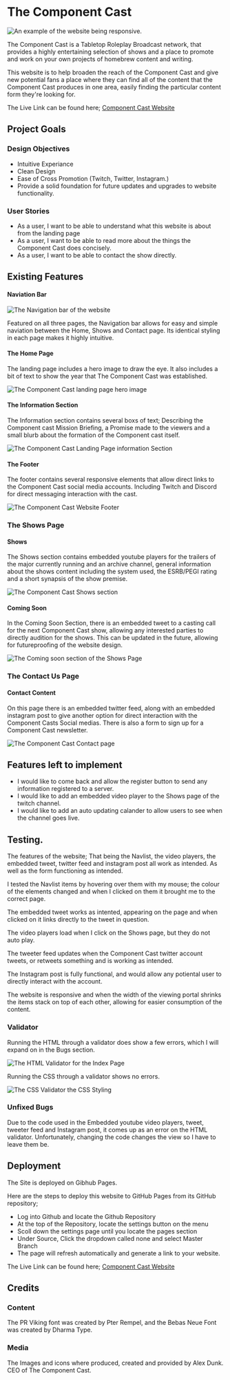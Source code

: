 # The Component Cast

![An example of the website being responsive.](./assets/images/responsive.png)

The Component Cast is a Tabletop Roleplay Broadcast network, that provides a highly entertaining selection of shows and a place to promote and work on your own projects of homebrew content and writing.

This website is to help broaden the reach of the Component Cast and give new potential fans a place where they can find all of the content that the Component Cast produces in one area, easily finding the particular content form they're looking for. 

The Live Link can be found here; [Component Cast Website](https://mikeyredmon.github.io/ComponentCastWebsite/)

## Project Goals

### Design Objectives

- Intuitive Experiance
- Clean Design
- Ease of Cross Promotion (Twitch, Twitter, Instagram.)
- Provide a solid foundation for future updates and upgrades to website functionality. 

### User Stories 

- As a user, I want to be able to understand what this website is about from the landing page
- As a user, I want to be able to read more about the things the Component Cast does concisely. 
- As a user, I want to be able to contact the show directly. 

## Existing Features

#### Naviation Bar

![The Navigation bar of the website](./assets/images/navbar.png)

Featured on all three pages, the Navigation bar allows for easy and simple naviation between the Home, Shows and Contact page. Its identical styling in each page makes it highly intuitive. 

#### The Home Page

The landing page includes a hero image to draw the eye. It also includes a bit of text to show the year that The Component Cast was established. 

![The Component Cast landing page hero image](./assets/images/cc_instagram_blocker_1.png)

#### The Information Section

The Information section contains several boxs of text; Describing the Component cast Mission Briefing, a Promise made to the viewers and a small blurb about the formation of the Component cast itself. 

![The Component Cast Landing Page information Section](./assets/images/info.png)

#### The Footer

The footer contains several responsive elements that allow direct links to the Component Cast social media accounts. Including Twitch and Discord for direct messaging interaction with the cast. 

![The Component Cast Website Footer](./assets/images/footer.png)

### The Shows Page

#### Shows

The Shows section contains embedded youtube players for the trailers of the major currently running and an archive channel, general information about the shows content including the system used, the ESRB/PEGI rating and a short synapsis of the show premise. 

![The Component Cast Shows section](./assets/images/shows.png)

#### Coming Soon 

In the Coming Soon Section, there is an embedded tweet to a casting call for the next Component Cast show, allowing any interested parties to directly audition for the shows. This can be updated in the future, allowing for futureproofing of the website design.

![The Coming soon section of the Shows Page](/assets/images/csoon.png)

### The Contact Us Page

#### Contact Content

On this page there is an embedded twitter feed, along with an embedded instagram post to give another option for direct interaction with the Component Casts Social medias. There is also a form to sign up for a Component Cast newsletter. 

![The Component Cast Contact page](/assets/images/contactus.png)

## Features left to implement

- I would like to come back and allow the register button to send any information registered to a server. 
- I would like to add an embedded video player to the Shows page of the twitch channel. 
- I would like to add an auto updating calander to allow users to see when the channel goes live.

## Testing. 

The features of the website; That being the Navlist, the video players, the embedded tweet, twitter feed and instagram post all work as intended. As well as the form functioning as intended. 

I tested the Navlist items by hovering over them with my mouse; the colour of the elements changed and when I clicked on them it brought me to the correct page. 

The embedded tweet works as intented, appearing on the page and when clicked on it links directly to the tweet in question. 

The video players load when I click on the Shows page, but they do not auto play. 

The tweeter feed updates when the Component Cast twitter account tweets, or retweets something and is working as intended. 

The Instagram post is fully functional, and would allow any potiental user to directly interact with the account. 

The website is responsive and when the width of the viewing portal shrinks the items stack on top of each other, allowing for easier consumption of the content. 

### Validator

Running the HTML through a validator does show a few errors, which I will expand on in the Bugs section. 

![The HTML Validator for the Index Page](/assets/images/htmlval.png)

Running the CSS through a validator shows no errors. 

![The CSS Validator the CSS Styling](/assets/images/cssval.png)

### Unfixed Bugs

Due to the code used in the Embedded youtube video players, tweet, tweeter feed and Instagram post, it comes up as an error on the HTML validator. Unfortunately, changing the code changes the view so I have to leave them be. 

## Deployment 

The Site is deployed on Gibhub Pages. 

Here are the steps to deploy this website to GitHub Pages from its GitHub repository; 
- Log into Github and locate the Github Repository
- At the top of the Repository, locate the settings button on the menu
- Scoll down the settings page until you locate the pages section
- Under Source, Click the dropdown called none and select Master Branch
- The page will refresh automatically and generate a link to your website.   

The Live Link can be found here; [Component Cast Website](https://mikeyredmon.github.io/ComponentCastWebsite/)

## Credits

### Content 

The PR Viking font was created by Pter Rempel, and the Bebas Neue Font was created by Dharma Type. 

### Media

The Images and icons where produced, created and provided by Alex Dunk. CEO of The Component Cast. 
